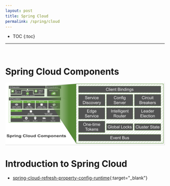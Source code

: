 ```yaml
---
layout: post
title: Spring Cloud
permalink: /spring/cloud
---
```


- TOC
{:toc}

<hr><br>

# Spring Cloud Components

![spring-cloud-components](https://github.com/arpit04tripathi/files-cdn/raw/cdn/spring/spring-cloud/spring-cloud-components.png)

# Introduction to Spring Cloud

* [spring-cloud-refresh-property-config-runtime](https://www.devglan.com/spring-cloud/refresh-property-config-runtime){:target="_blank"}